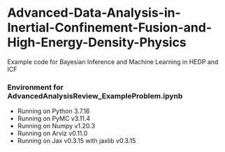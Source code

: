 # Advanced-Data-Analysis-in-Inertial-Confinement-Fusion-and-High-Energy-Density-Physics
Example code for Bayesian Inference and Machine Learning in HEDP and ICF



### Environment for AdvancedAnalysisReview_ExampleProblem.ipynb
- Running on Python 3.7.16
- Running on PyMC v3.11.4
- Running on Numpy v1.20.3
- Running on Arviz v0.11.0
- Running on Jax v0.3.15 with jaxlib v0.3.15
